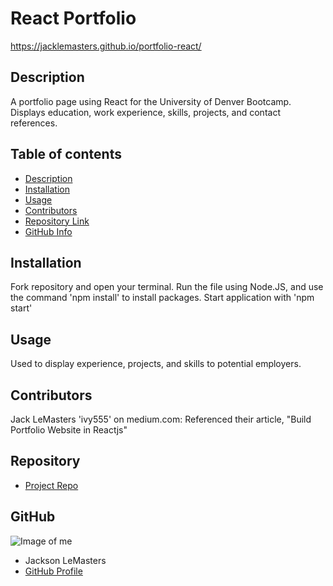 # **React Portfolio**
https://jacklemasters.github.io/portfolio-react/
## Description 
A portfolio page using React for the University of Denver Bootcamp. Displays education, work experience, skills, projects, and contact references.
## Table of contents
- [Description](#Description)
- [Installation](#Installation)
- [Usage](#Usage)
- [Contributors](#Contributors)
- [Repository Link](#Repository)
- [GitHub Info](#GitHub) 
## Installation
Fork repository and open your terminal. Run the file using Node.JS, and use the command 'npm install' to install packages. 
Start application with 'npm start'
## Usage
Used to display experience, projects, and skills to potential employers.
## Contributors
Jack LeMasters
'ivy555' on medium.com: Referenced their article, "Build Portfolio Website in Reactjs"
## Repository
- [Project Repo](github.com/jacklemasters/portfolio-react)
## GitHub
![Image of me](https://avatars.githubusercontent.com/u/82251556?v=4)
- Jackson LeMasters
- [GitHub Profile](https://github.com/jacklemasters)

